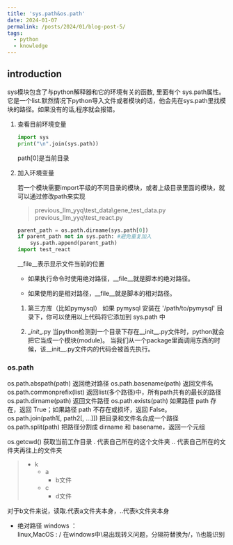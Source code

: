 ```yaml
---
title: 'sys.path&os.path'
date: 2024-01-07
permalink: /posts/2024/01/blog-post-5/
tags:
  - python
  - knowledge
---
```

introduction
------

sys模块包含了与python解释器和它的环境有关的函数, 里面有个 sys.path属性。它是一个list.默然情况下python导入文件或者模块的话，他会先在sys.path里找模块的路径。如果没有的话,程序就会报错。

1. 查看目前环境变量

    ```python
    import sys
    print("\n".join(sys.path))
    ```

    path[0]是当前目录

2. 加入环境变量

    若一个模块需要import平级的不同目录的模块，或者上级目录里面的模块，就可以通过修改path来实现

    > previous_llm_yyq\test_data\gene_test_data.py
    > previous_llm_yyq\test_react.py

    ```python
    parent_path = os.path.dirname(sys.path[0])
    if parent_path not in sys.path: #避免重复加入
        sys.path.append(parent_path)
    import test_react 
    ```

    \_\_file__表示显示文件当前的位置

    - 如果执行命令时使用绝对路径，__file__就是脚本的绝对路径。

    - 如果使用的是相对路径，__file__就是脚本的相对路径。
    1. 第三方库（比如pymysql）
    如果 pymysql 安装在 '/path/to/pymysql' 目录下，你可以使用以上代码将它添加到 sys.path 中

    2. \__init__.py
    当python检测到一个目录下存在__init__.py文件时，python就会把它当成一个模块(module)。
    当我们从一个package里面调用东西的时候，该__init__.py文件内的代码会被首先执行。

### os.path

os.path.abspath(path) 返回绝对路径
os.path.basename(path)	返回文件名
os.path.commonprefix(list)	返回list(多个路径)中，所有path共有的最长的路径
os.path.dirname(path)	返回文件路径
os.path.exists(path)	如果路径 path 存在，返回 True；如果路径 path 不存在或损坏，返回 False。
os.path.join(path1[, path2[, ...]])	把目录和文件名合成一个路径
os.path.split(path)	把路径分割成 dirname 和 basename，返回一个元组

os.getcwd() 获取当前工作目录
. 代表自己所在的这个文件夹
.. 代表自己所在的文件夹再往上的文件夹
>- k
>   - a
>        - b文件
>   - c  
>        - d文件

对于b文件来说，读取.代表a文件夹本身，..代表k文件夹本身 

- 绝对路径
windows ：\
linux,MacOS : /
在windows中\易出现转义问题，分隔符替换为/，\\\\也能识别